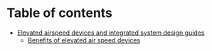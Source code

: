 # Table of contents

* [Elevated airspeed devices and integrated system design guides](README.md)
  * [Benefits of elevated air speed devices](elevated-airspeed-devices-and-integrated-system-design-guides/benefits-of-elevated-air-speed-devices.md)
